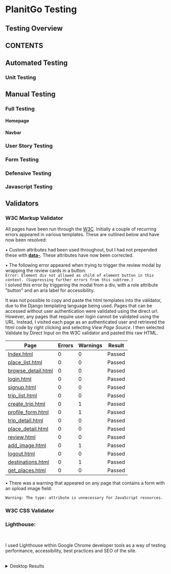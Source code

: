 # **PlanitGo Testing**

## **Testing Overview**

## **CONTENTS**

## **Automated Testing**

### **Unit Testing**

## **Manual Testing**

### **Full Testing**

#### **Homepage**

#### **Navbar**

### **User Story Testing**

### **Form Testing**

### **Defensive Testing**

### **Javascript Testing**

## **Validators**

### **W3C Markup Validator**

All pages have been run through the [W3C](https://validator.w3.org/).  Initially a couple of recurring errors appeared in various templates.  These are outlined below and have now been resolved:

• Custom attributes had been used throughout, but I had not prepended these with [**data-**](https://www.geeksforgeeks.org/what-are-custom-attributes-in-html5/).  These attributes have now been corrected.

• The following error appeared when trying to trigger the review modal by wrapping the review cards in a button: <br>
```Error: Element div not allowed as child of element button in this context. (Suppressing further errors from this subtree.)``` <br>
I solved this error by triggering the modal from a div, with a role attribute "button" and an aria label for accessibility.

It was not possible to copy and paste the html templates into the validator, due to the Django templating language being used.   Pages that can be accessed without user authentication were validated using the direct url.  However, any pages that require user login cannot be validated using the URL.  Instead, I visited each page as an authenticated user and retrieved the html code by right clicking and selecting *View Page Source*.  I then selected Validate by Direct Input on the W3C validator and pasted this raw HTML.

| Page | Errors | Warnings| Result |
| ---- | -------| --------| ------ |
| [Index.html](docs/testing/validation/html/index_html.png) | 0 | 0 | Passed |
| [place_list.html](docs/testing/validation/html/place_list_html.png) | 0 | 0 | Passed |
| [browse_detail.html](docs/testing/validation/html/browse_detail_html.png) | 0 | 0 | Passed |
| [login.html](docs/testing/validation/html/login_html.png) | 0 | 0 | Passed |
| [signup.html](docs/testing/validation/html/sign_up_html.png) | 0 | 0 | Passed |
| [trip_list.html](docs/testing/validation/html/trip_list_html.png) | 0 | 0 | Passed |
| [create_trip.html](docs/testing/validation/html/create_trip_html.png) | 0 | 1 | Passed |
| [profile_form.html](docs/testing/validation/html/profile_form_html.png) | 0 | 1 | Passed |
| [trip_detail.html](docs/testing/validation/html/trip_detail_html.png) | 0 | 0 | Passed |
| [place_detail.html](docs/testing/validation/html/place_detail_html.png) | 0 | 0 | Passed |
| [review.html](docs/testing/validation/html/review_html.png) | 0 | 0 | Passed |
| [add_image.html](docs/testing/validation/html/add_image_html.png) | 0 | 1 | Passed |
| [logout.html](docs/testing/validation/html/logout_html.png) | 0 | 0 | Passed |
| [destinations.html](docs/testing/validation/html/destinations_html.png) | 0 | 1 | Passed |
| [get_places.html](docs/testing/validation/html/get_places_html.png) | 0 | 0 | Passed |

• There was a warning that appeared on any page that contains a form with an upload image field:

```
Warning: The type: attribute is unnecessary for JavaScript resources.
```

### **W3C CSS Validator**

### **Lighthouse:**

<br>

I used Lighthouse within Google Chrome developer tools as a way of testing performance, accessibility, best practices and SEO of the site.

<br>

<details><summary>Desktop Results</summary>

Home Page

[! Lighthouse Desktop Results]

